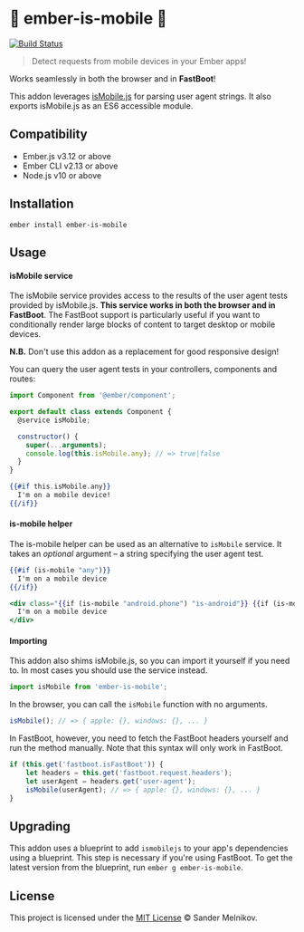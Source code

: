 🐹 ember-is-mobile 📱
==============================================================================

[![Build Status](https://travis-ci.org/sandydoo/ember-is-mobile.svg?branch=master)](https://travis-ci.org/sandydoo/ember-is-mobile)

> Detect requests from mobile devices in your Ember apps!

Works seamlessly in both the browser and in **FastBoot**!

This addon leverages [isMobile.js](https://github.com/kaimallea/isMobile) for parsing user agent strings. It also exports isMobile.js as an ES6 accessible module.


Compatibility
------------------------------------------------------------------------------

* Ember.js v3.12 or above
* Ember CLI v2.13 or above
* Node.js v10 or above


Installation
------------------------------------------------------------------------------

```
ember install ember-is-mobile
```

Usage
------------------------------------------------------------------------------

#### isMobile service

The isMobile service provides access to the results of the user agent tests provided by isMobile.js. **This service works in both the browser and in FastBoot**. The FastBoot support is particularly useful if you want to conditionally render large blocks of content to target desktop or mobile devices.

**N.B.** Don't use this addon as a replacement for good responsive design!

You can query the user agent tests in your controllers, components and routes:

```js
import Component from '@ember/component';

export default class extends Component {
  @service isMobile;

  constructor() {
    super(...arguments);
    console.log(this.isMobile.any); // => true|false
  }
}
```

```handlebars
{{#if this.isMobile.any}}
  I'm on a mobile device!
{{/if}}
```

#### is-mobile helper

The is-mobile helper can be used as an alternative to `isMobile` service.
It takes an *optional* argument – a string specifying the user agent test.

```handlebars
{{#if (is-mobile "any")}}
  I'm on a mobile device
{{/if}}
```

```handlebars
<div class="{{if (is-mobile "android.phone") "is-android"}} {{if (is-mobile "apple.phone") "is-apple"}}">
  I'm on a mobile device
</div>
```


#### Importing

This addon also shims isMobile.js, so you can import it yourself if you need to. In most cases you should use the service instead.

```js
import isMobile from 'ember-is-mobile';
```

In the browser, you can call the `isMobile` function with no arguments.

```js
isMobile(); // => { apple: {}, windows: {}, ... }
```

In FastBoot, however, you need to fetch the FastBoot headers yourself and run the method manually. Note that this syntax will only work in FastBoot.

```js
if (this.get('fastboot.isFastBoot')) {
    let headers = this.get('fastboot.request.headers');
    let userAgent = headers.get('user-agent');
    isMobile(userAgent); // => { apple: {}, windows: {}, ... }
}
```

Upgrading
------------------------------------------------------------------------------

This addon uses a blueprint to add `ismobilejs` to your app's dependencies using a blueprint. This step is necessary if you're using FastBoot. To get the latest version from the blueprint, run `ember g ember-is-mobile`.


License
------------------------------------------------------------------------------

This project is licensed under the [MIT License](LICENSE.md) © Sander Melnikov.
